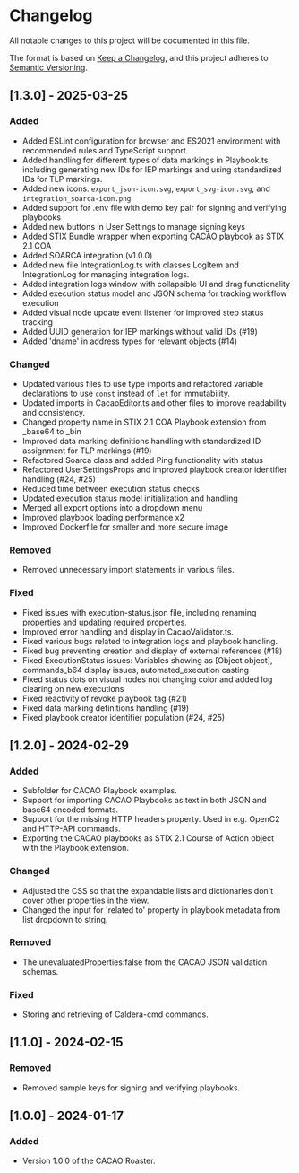 # Changelog

All notable changes to this project will be documented in this file.

The format is based on [Keep a Changelog](https://keepachangelog.com/en/1.1.0/),
and this project adheres to [Semantic Versioning](https://semver.org/spec/v2.0.0.html).

## [1.3.0] - 2025-03-25

### Added

- Added ESLint configuration for browser and ES2021 environment with recommended rules and TypeScript support.
- Added handling for different types of data markings in Playbook.ts, including generating new IDs for IEP markings and using standardized IDs for TLP markings.
- Added new icons: `export_json-icon.svg`, `export_svg-icon.svg`, and `integration_soarca-icon.png`.
- Added support for .env file with demo key pair for signing and verifying playbooks
- Added new buttons in User Settings to manage signing keys
- Added STIX Bundle wrapper when exporting CACAO playbook as STIX 2.1 COA
- Added SOARCA integration (v1.0.0)
- Added new file IntegrationLog.ts with classes LogItem and IntegrationLog for managing integration logs.
- Added integration logs window with collapsible UI and drag functionality
- Added execution status model and JSON schema for tracking workflow execution
- Added visual node update event listener for improved step status tracking
- Added UUID generation for IEP markings without valid IDs (#19)
- Added 'dname' in address types for relevant objects (#14)

### Changed

- Updated various files to use type imports and refactored variable declarations to use `const` instead of `let` for immutability.
- Updated imports in CacaoEditor.ts and other files to improve readability and consistency.
- Changed property name in STIX 2.1 COA Playbook extension from _base64 to _bin
- Improved data marking definitions handling with standardized ID assignment for TLP markings (#19)
- Refactored Soarca class and added Ping functionality with status
- Refactored UserSettingsProps and improved playbook creator identifier handling (#24, #25)
- Reduced time between execution status checks
- Updated execution status model initialization and handling
- Merged all export options into a dropdown menu
- Improved playbook loading performance x2
- Improved Dockerfile for smaller and more secure image

### Removed

- Removed unnecessary import statements in various files.

### Fixed

- Fixed issues with execution-status.json file, including renaming properties and updating required properties.
- Improved error handling and display in CacaoValidator.ts.
- Fixed various bugs related to integration logs and playbook handling.
- Fixed bug preventing creation and display of external references (#18)
- Fixed ExecutionStatus issues: Variables showing as [Object object], commands_b64 display issues, automated_execution casting
- Fixed status dots on visual nodes not changing color and added log clearing on new executions
- Fixed reactivity of revoke playbook tag (#21)
- Fixed data marking definitions handling (#19)
- Fixed playbook creator identifier population (#24, #25)

## [1.2.0] - 2024-02-29

### Added

- Subfolder for CACAO Playbook examples.
- Support for importing CACAO Playbooks as text in both JSON and base64 encoded formats.
- Support for the missing HTTP headers property. Used in e.g. OpenC2 and HTTP-API commands.
- Exporting the CACAO playbooks as STIX 2.1 Course of Action object with the Playbook extension.

### Changed

- Adjusted the CSS so that the expandable lists and dictionaries don't cover other properties in the view.
- Changed the input for 'related to' property in playbook metadata from list dropdown to string.

### Removed

- The unevaluatedProperties:false from the CACAO JSON validation schemas.

### Fixed

- Storing and retrieving of Caldera-cmd commands.

## [1.1.0] - 2024-02-15

### Removed

- Removed sample keys for signing and verifying playbooks.

## [1.0.0] - 2024-01-17

### Added

- Version 1.0.0 of the CACAO Roaster.
